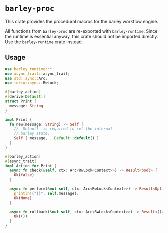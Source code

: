 # `barley-proc`

This crate provides the procedural macros for the barley workflow engine.

All functions from `barley-proc` are re-exported with `barley-runtime`. Since the runtime is essential anyway, this crate should not be imported directly. Use the `barley-runtime` crate instead.

## Usage

```rust
use barley_runtime::*;
use async_trait::async_trait;
use std::sync::Arc;
use tokio::sync::RwLock;

#[barley_action]
#[derive(Default)]
struct Print {
  message: String
}

impl Print {
  fn new(message: String) -> Self {
    // `Default` is required to set the internal
    // barley state.
    Self { message, ..Default::default() }
  }
}

#[barley_action]
#[async_trait]
impl Action for Print {
  async fn check(&self, ctx: Arc<RwLock<Context>>) -> Result<bool> {
    Ok(false)
  }

  async fn perform(&mut self, ctx: Arc<RwLock<Context>>) -> Result<Option<ActionOutput>> {
    println!("{}", self.message);
    Ok(None)
  }

  async fn rollback(&mut self, ctx: Arc<RwLock<Context>>) -> Result<()> {
    Ok(())
  }
}
```